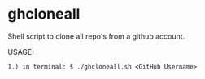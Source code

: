 # ghcloneall
Shell script to clone all repo's from a github account.

USAGE:

    1.) in terminal: $ ./ghcloneall.sh <GitHub Username>
